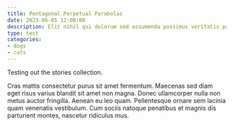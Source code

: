 ```yaml
---
title: Pentagonal Perpetual Parabolas
date: 2023-06-05 12:00:00
description: Elit nihil qui dolorum sed assumenda possimus veritatis pariatur dolorum nisi. Ipsum quidem officiis obcaecati reprehenderit amet.
type: test
categories:
- dogs
- cats
---
```


Testing out the stories collection.

Cras mattis consectetur purus sit amet fermentum. Maecenas sed diam eget risus varius blandit sit amet non magna. Donec ullamcorper nulla non metus auctor fringilla. Aenean eu leo quam. Pellentesque ornare sem lacinia quam venenatis vestibulum. Cum sociis natoque penatibus et magnis dis parturient montes, nascetur ridiculus mus.
